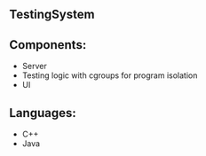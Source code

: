 ## TestingSystem

Components:
----
* Server 
* Testing logic with cgroups for program isolation 
* UI


Languages:
----
* C++
* Java
